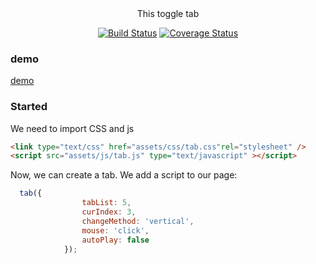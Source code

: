 <div align="center">
  This toggle tab
  
[![Build Status](https://travis-ci.org/YcodeMan/tab.svg?branch=master)](https://travis-ci.org/YcodeMan/tab)
[![Coverage Status](https://coveralls.io/repos/github/YcodeMan/tab/badge.svg)](https://coveralls.io/github/YcodeMan/tab)
</div>



### demo
[demo](https://ycodeman.github.io/tab/)
### Started
We need to import CSS and js
``` html
<link type="text/css" href="assets/css/tab.css"rel="stylesheet" />
<script src="assets/js/tab.js" type="text/javascript" ></script>
```
Now, we can create a tab. We add a script to our page:
``` javascript
  tab({
                tabList: 5,
                curIndex: 3,
                changeMethod: 'vertical',
                mouse: 'click',
                autoPlay: false
            });
```
